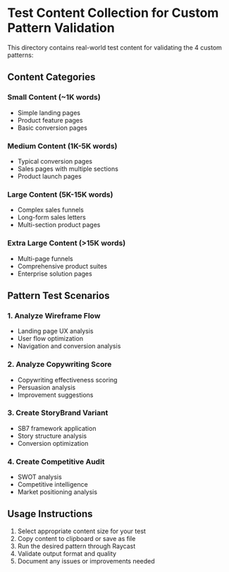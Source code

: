 # Test Content Collection for Custom Pattern Validation

This directory contains real-world test content for validating the 4 custom patterns:

## Content Categories

### Small Content (~1K words)
- Simple landing pages
- Product feature pages
- Basic conversion pages

### Medium Content (1K-5K words)
- Typical conversion pages
- Sales pages with multiple sections
- Product launch pages

### Large Content (5K-15K words)
- Complex sales funnels
- Long-form sales letters
- Multi-section product pages

### Extra Large Content (>15K words)
- Multi-page funnels
- Comprehensive product suites
- Enterprise solution pages

## Pattern Test Scenarios

### 1. Analyze Wireframe Flow
- Landing page UX analysis
- User flow optimization
- Navigation and conversion analysis

### 2. Analyze Copywriting Score
- Copywriting effectiveness scoring
- Persuasion analysis
- Improvement suggestions

### 3. Create StoryBrand Variant
- SB7 framework application
- Story structure analysis
- Conversion optimization

### 4. Create Competitive Audit
- SWOT analysis
- Competitive intelligence
- Market positioning analysis

## Usage Instructions

1. Select appropriate content size for your test
2. Copy content to clipboard or save as file
3. Run the desired pattern through Raycast
4. Validate output format and quality
5. Document any issues or improvements needed
